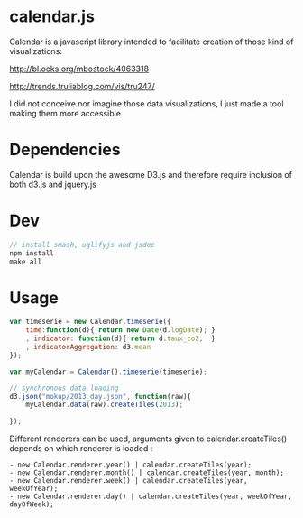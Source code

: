 calendar.js
==================

Calendar is a javascript library intended to facilitate creation of those kind of visualizations:

http://bl.ocks.org/mbostock/4063318

http://trends.truliablog.com/vis/tru247/

I did not conceive nor imagine those data visualizations, I just made a tool making them more accessible

Dependencies
============
Calendar is build upon the awesome D3.js and therefore require inclusion of both d3.js and jquery.js

Dev 
============
```javascript
// install smash, uglifyjs and jsdoc
npm install
make all
```

Usage
=====

```javascript
var timeserie = new Calendar.timeserie({
	time:function(d){ return new Date(d.logDate); }
	, indicator: function(d){ return d.taux_co2;  }
	, indicatorAggregation: d3.mean
});

var myCalendar = Calendar().timeserie(timeserie);

// synchronous data loading
d3.json("mokup/2013_day.json", function(raw){
	myCalendar.data(raw).createTiles(2013);
	
});
```

Different renderers can be used, arguments given to calendar.createTiles() depends on which renderer is loaded :

    - new Calendar.renderer.year() | calendar.createTiles(year);
    - new Calendar.renderer.month() | calendar.createTiles(year, month);
    - new Calendar.renderer.week() | calendar.createTiles(year, weekOfYear);
    - new Calendar.renderer.day() | calendar.createTiles(year, weekOfYear, dayOfWeek);	



